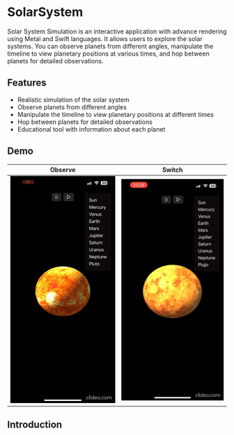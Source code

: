 # SolarSystem
Solar System Simulation is an interactive application with advance rendering using Metal and Swift languages. It allows users to explore the solar systems. You can observe planets from different angles, manipulate the timeline to view planetary positions at various times, and hop between planets for detailed observations.

## Features
- Realistic simulation of the solar system
- Observe planets from different angles
- Manipulate the timeline to view planetary positions at different times
- Hop between planets for detailed observations
- Educational tool with information about each planet

## Demo

| Observe | Switch |
| ---- | ---- |
| ![Observe](Docs/gifs/observe.gif) | ![Switch](Docs/gifs/switch.gif) |



## Introduction









